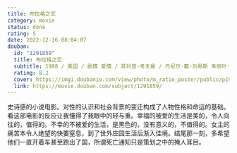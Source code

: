 ```yaml
---
title: 布拉格之恋
category: movie
status: done
rating: 5
date: 2022-12-16 08:04:07
douban:
  id: "1291859"
  title: 布拉格之恋
  subtitle: 1988 / 美国 / 剧情 爱情 / 菲利普·考夫曼 / 丹尼尔·戴-刘易斯 朱丽叶·比诺什
  rating: 8.2
  cover: https://img1.doubanio.com/view/photo/m_ratio_poster/public/p1910915447.jpg
  link: https://movie.douban.com/subject/1291859/
---
```


史诗感的小说电影。对性的认识和社会背景的变迁构成了人物性格和命运的基础。看这部电影的反应让我懂得了我眼中的轻与重。幸福的被爱的生活是美的，令人向往的，值得的。不幸的不被爱的生活，是黑色的，没有意义的，不值得的。女主的痛苦本令人绝望的快要窒息，到了世外庄园生活后渐入佳境。结尾那一刻，多希望他们一直开着车甚至跑出了国，所谓死亡通知只是策划之中的掩人耳目。